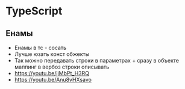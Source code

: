 # TypeScript

## Енамы

- Енамы в тс - сосать
- Лучше юзать конст обжекты
- Так можно передавать строки в параметрах + сразу в объекте маппинг в вербоз строки описывать
- https://youtu.be/jjMbPt_H3RQ 
- https://youtu.be/Anu8vHXsavo